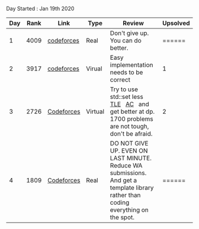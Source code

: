 Day Started : Jan 19th 2020

Day | Rank | Link | Type | Review | Upsolved |
----|------|------|------|--------|----------|
1 | 4009 | [codeforces](https://codeforces.com/contest/1293/standings/page/21) | Real | Don't give up. You can do better. |======|
2 | 3917 | [codeforces](https://codeforces.com/contest/1285) | Virual | Easy implementation needs to be correct | 1 |
3 | 2726 | [Codeforces](https://codeforces.com/contest/1287) | Virtual | Try to use std::set less &nbsp; [TLE](https://codeforces.com/contest/1287/submission/69266103) &nbsp; [AC](https://codeforces.com/contest/1287/submission/) &nbsp; and get better at dp. 1700 problems are not tough, don't be afraid. | 2 |
4 | 1809 | [Codeforces](https://codeforces.com/contest/1294/standings/page/10) | Real | DO NOT GIVE UP. EVEN ON LAST MINUTE. Reduce WA submissions. And get a template library rather than coding everything on the spot. | ====== |
